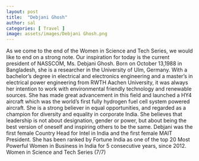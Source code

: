```yaml
---
layout: post
title:  "Debjani Ghosh"
author: sal
categories: [ Travel ]
image: assets/images/Debjani Ghosh.png
---
```

As we come to the end of the Women in Science and Tech Series, we would like to end on a strong note. Our inspiration for today is the current president of NASSCOM, Ms. Debjani Ghosh. Born on October 13,1988 in Bangladesh, she is a researcher in the University of Ulm, Germany. With a bachelor’s degree in electrical and electronics engineering and a master’s in electrical power engineering from RWTH Aachen University, it was always her intention to work with environmental friendly technology and renewable sources. She has made great advancement in this field and launched a HY4 aircraft which was the world’s first fully hydrogen fuel cell system powered aircraft.
She is a strong believer in equal opportunities, and regarded as a champion for diversity and equality in corporate India. She believes that leadership is not about designation, gender or power, but about being the best version of oneself and inspiring others to be the same.
Debjani was the first female Country Head for Intel in India and the first female MAIT President. She has been ranked by Fortune India as one of the top 20 Most Powerful Women in Business in India for 5 consecutive years, since 2012.
Women in Science and Tech Series (7/7)
